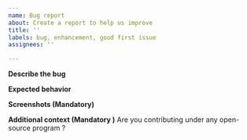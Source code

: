 ```yaml
---
name: Bug report
about: Create a report to help us improve
title: ''
labels: bug, enhancement, good first issue
assignees: ''

---
```


**Describe the bug**
<!-- A clear and concise description of what the bug is. -->



**Expected behavior**
<!-- A clear and concise description of what you expected to happen. -->

**Screenshots (Mandatory)**
<!-- If applicable, add screenshots to help explain your problem. -->


**Additional context (Mandatory )**
Are you contributing under any open-source program ?
<!-- Mention it here-->
